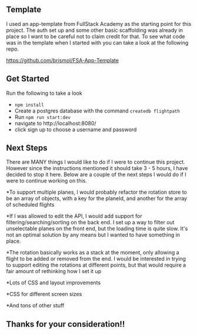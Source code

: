 
## Template

I used an app-template from FullStack Academy as the starting point for this project. The auth set up and some other basic scaffolding was already in place so I want to be careful not to claim credit for that. To see what code was in the template when I started with you can take a look at the following repo.

https://github.com/brismol/FSA-App-Template

## Get Started

Run the following to take a look

* `npm install`
* Create a postgres database with the command `createdb flightpath`
* Run `npm run start:dev`
* navigate to http://localhost:8080/
* click sign up to choose a username and password


## Next Steps

There are MANY things I would like to do if I were to continue this project. 
However since the instructions mentioned it should take 3 - 5 hours, I have decided to stop it here.
Below are a couple of the next steps I would do if I were to continue working on this.

*To support multiple planes, I would probably refactor the rotation store to be an array of objects, with a key for the planeId, and another for the array of scheduled flights

*If I was allowed to edit the API, I would add support for filtering/searching/sorting on the back end. I set up a way to filter out unselectable planes on the front end, but the loading time is quite slow. It's not an optimal solution by any means but I wanted to have something in place.

*The rotation basically works as a stack at the moment, only allowing a flight to be added or removed from the end. I would be interested in trying to support editing the rotations at different points, but that would require a fair amount of rethinking how I set it up 

*Lots of CSS and layout improvements

*CSS for different screen sizes

*And tons of other stuff


## Thanks for your consideration!!
